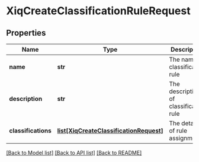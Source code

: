 # XiqCreateClassificationRuleRequest

## Properties
Name | Type | Description | Notes
------------ | ------------- | ------------- | -------------
**name** | **str** | The name of classification rule | 
**description** | **str** | The description of classification rule | [optional] 
**classifications** | [**list[XiqCreateClassificationRequest]**](XiqCreateClassificationRequest.md) | The details of rule assignments | 

[[Back to Model list]](../README.md#documentation-for-models) [[Back to API list]](../README.md#documentation-for-api-endpoints) [[Back to README]](../README.md)


